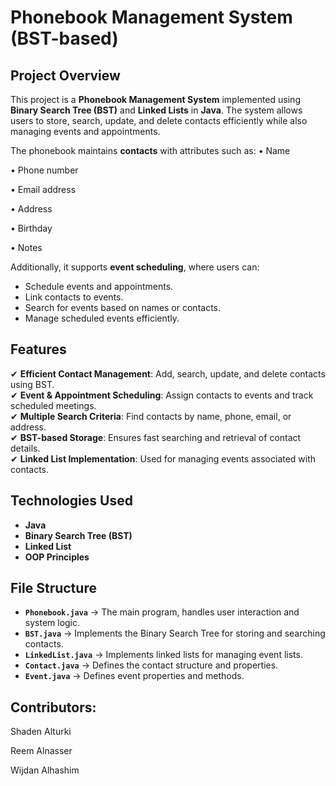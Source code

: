 # Phonebook Management System (BST-based)

## Project Overview
This project is a **Phonebook Management System** implemented using **Binary Search Tree (BST)** and **Linked Lists** in **Java**. The system allows users to store, search, update, and delete contacts efficiently while also managing events and appointments.

The phonebook maintains **contacts** with attributes such as:
• Name

• Phone number

• Email address

• Address

• Birthday

• Notes

Additionally, it supports **event scheduling**, where users can:
- Schedule events and appointments.
- Link contacts to events.
- Search for events based on names or contacts.
- Manage scheduled events efficiently.

## Features
✔ **Efficient Contact Management**: Add, search, update, and delete contacts using BST.  
✔ **Event & Appointment Scheduling**: Assign contacts to events and track scheduled meetings.  
✔ **Multiple Search Criteria**: Find contacts by name, phone, email, or address.  
✔ **BST-based Storage**: Ensures fast searching and retrieval of contact details.  
✔ **Linked List Implementation**: Used for managing events associated with contacts.  

## Technologies Used
- **Java**
- **Binary Search Tree (BST)**
- **Linked List**
- **OOP Principles**

## File Structure
- **`Phonebook.java`** → The main program, handles user interaction and system logic.
- **`BST.java`** → Implements the Binary Search Tree for storing and searching contacts.
- **`LinkedList.java`** → Implements linked lists for managing event lists.
- **`Contact.java`** → Defines the contact structure and properties.
- **`Event.java`** → Defines event properties and methods.

## Contributors:
Shaden Alturki

Reem Alnasser

Wijdan Alhashim
